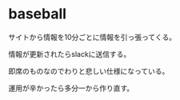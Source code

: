 # baseball

サイトから情報を10分ごとに情報を引っ張ってくる。

情報が更新されたらslackに送信する。

即席のものなのでわりと悲しい仕様になっている。

運用が辛かったら多分一から作り直す。
